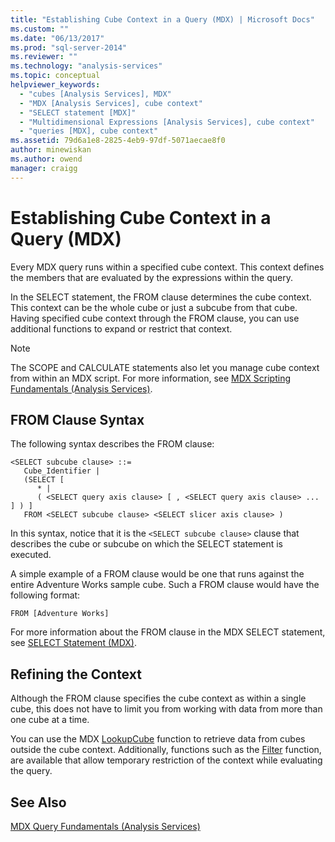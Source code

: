 ```yaml
---
title: "Establishing Cube Context in a Query (MDX) | Microsoft Docs"
ms.custom: ""
ms.date: "06/13/2017"
ms.prod: "sql-server-2014"
ms.reviewer: ""
ms.technology: "analysis-services"
ms.topic: conceptual
helpviewer_keywords: 
  - "cubes [Analysis Services], MDX"
  - "MDX [Analysis Services], cube context"
  - "SELECT statement [MDX]"
  - "Multidimensional Expressions [Analysis Services], cube context"
  - "queries [MDX], cube context"
ms.assetid: 79d6a1e8-2825-4eb9-97df-5071aecae8f0
author: minewiskan
ms.author: owend
manager: craigg
---
```

# Establishing Cube Context in a Query (MDX)
  Every MDX query runs within a specified cube context. This context defines the members that are evaluated by the expressions within the query.  
  
 In the SELECT statement, the FROM clause determines the cube context. This context can be the whole cube or just a subcube from that cube. Having specified cube context through the FROM clause, you can use additional functions to expand or restrict that context.  
  
> [!NOTE]  
>  The SCOPE and CALCULATE statements also let you manage cube context from within an MDX script. For more information, see [MDX Scripting Fundamentals &#40;Analysis Services&#41;](mdx-scripting-fundamentals-analysis-services.md).  
  
## FROM Clause Syntax  
 The following syntax describes the FROM clause:  
  
```  
<SELECT subcube clause> ::=  
   Cube_Identifier |   
   (SELECT [  
      * |   
      ( <SELECT query axis clause> [ , <SELECT query axis clause> ... ] ) ]   
   FROM <SELECT subcube clause> <SELECT slicer axis clause> )  
```  
  
 In this syntax, notice that it is the `<SELECT subcube clause>` clause that describes the cube or subcube on which the SELECT statement is executed.  
  
 A simple example of a FROM clause would be one that runs against the entire Adventure Works sample cube. Such a FROM clause would have the following format:  
  
```  
FROM [Adventure Works]  
```  
  
 For more information about the FROM clause in the MDX SELECT statement, see [SELECT Statement &#40;MDX&#41;](/sql/mdx/mdx-data-manipulation-select).  
  
## Refining the Context  
 Although the FROM clause specifies the cube context as within a single cube, this does not have to limit you from working with data from more than one cube at a time.  
  
 You can use the MDX [LookupCube](/sql/mdx/lookupcube-mdx) function to retrieve data from cubes outside the cube context. Additionally, functions such as the [Filter](/sql/mdx/filter-mdx) function, are available that allow temporary restriction of the context while evaluating the query.  
  
## See Also  
 [MDX Query Fundamentals &#40;Analysis Services&#41;](mdx-query-fundamentals-analysis-services.md)  
  
  
